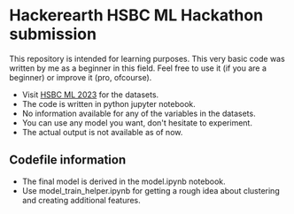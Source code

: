 # Hackerearth HSBC ML Hackathon submission #

This repository is intended for learning purposes. This very basic code was written by me as a beginner in this field. Feel free to use it (if you are a beginner) or improve it (pro, ofcourse).

- Visit [HSBC ML 2023](https://www.kaggle.com/datasets/ashisparida/hsbc-ml-hackathon-2023) for the datasets.
- The code is written in python jupyter notebook.
- No information available for any of the variables in the datasets.
- You can use any model you want, don't hesitate to experiment.
- The actual output is not available as of now. 

## Codefile information ##

- The final model is derived in the model.ipynb notebook.
- Use model_train_helper.ipynb for getting a rough idea about clustering and creating additional features.
